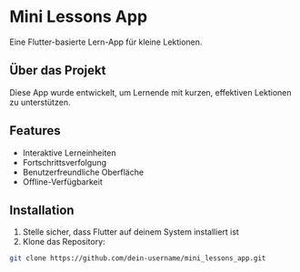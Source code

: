 # Mini Lessons App

Eine Flutter-basierte Lern-App für kleine Lektionen.

## Über das Projekt

Diese App wurde entwickelt, um Lernende mit kurzen, effektiven Lektionen zu unterstützen.

## Features

- Interaktive Lerneinheiten
- Fortschrittsverfolgung
- Benutzerfreundliche Oberfläche
- Offline-Verfügbarkeit

## Installation

1. Stelle sicher, dass Flutter auf deinem System installiert ist
2. Klone das Repository:
```bash
git clone https://github.com/dein-username/mini_lessons_app.git


